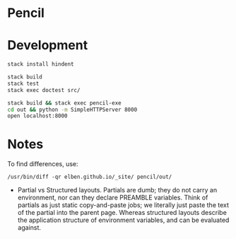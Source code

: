 # Pencil

# Development

```bash
stack install hindent

stack build
stack test
stack exec doctest src/

stack build && stack exec pencil-exe
cd out && python -m SimpleHTTPServer 8000
open localhost:8000
```

# Notes

To find differences, use:

```
/usr/bin/diff -qr elben.github.io/_site/ pencil/out/
```

- Partial vs Structured layouts. Partials are dumb; they do not carry an
  environment, nor can they declare PREAMBLE variables. Think of partials as
  just static copy-and-paste jobs; we literally just paste the text of the
  partial into the parent page. Whereas structured layouts describe the
  application structure of environment variables, and can be evaluated against.
